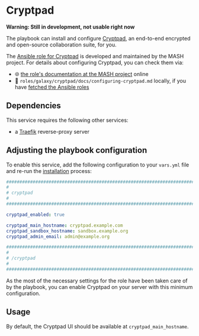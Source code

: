 # Cryptpad

**Warning: Still in development, not usable right now**

The playbook can install and configure [Cryptpad](https://cryptpad.fr), an end-to-end encrypted and open-source collaboration suite, for you.

The [Ansible role for Cryptpad](https://github.com/mother-of-all-self-hosting/ansible-role-cryptpad) is developed and maintained by the MASH project. For details about configuring Cryptpad, you can check them via:

- 🌐 [the role's documentation at the MASH project](https://github.com/mother-of-all-self-hosting/ansible-role-cryptpad/blob/main/defaults/main.yml) online
- 📁 `roles/galaxy/cryptpad/docs/configuring-cryptpad.md` locally, if you have [fetched the Ansible roles](../installing.md)

## Dependencies

This service requires the following other services:

- a [Traefik](traefik.md) reverse-proxy server

## Adjusting the playbook configuration

To enable this service, add the following configuration to your `vars.yml` file and re-run the [installation](../installing.md) process:

```yaml
########################################################################
#                                                                      #
# cryptpad                                                             #
#                                                                      #
########################################################################

cryptpad_enabled: true

cryptpad_main_hostname: cryptpad.example.com
cryptpad_sandbox_hostname: sandbox.example.org
cryptpad_admin_email: admin@example.org

########################################################################
#                                                                      #
# /cryptpad                                                            #
#                                                                      #
########################################################################
```

As the most of the necessary settings for the role have been taken care of by the playbook, you can enable Cryptpad on your server with this minimum configuration.


## Usage

By default, the Cryptpad UI should be available at `cryptpad_main_hostname`.
